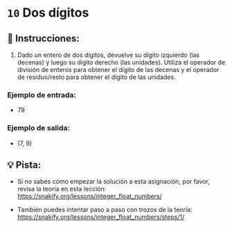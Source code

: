 # `10` Dos dígitos

## 📝 Instrucciones:

1. Dado un entero de dos dígitos, devuelve su dígito izquierdo (las decenas) y luego su dígito derecho (las unidades). Utiliza el operador de división de enteros para obtener el dígito de las decenas y el operador de residuo/resto para obtener el dígito de las unidades.

### Ejemplo de entrada:

+ 79

### Ejemplo de salida:

+ (7, 9)

## 💡 Pista:

+ Si no sabes cómo empezar la solución a esta asignación, por favor, revisa la teoría en esta lección:
https://snakify.org/lessons/integer_float_numbers/

+ También puedes intentar paso a paso con trozos de la teoría:
https://snakify.org/lessons/integer_float_numbers/steps/1/
